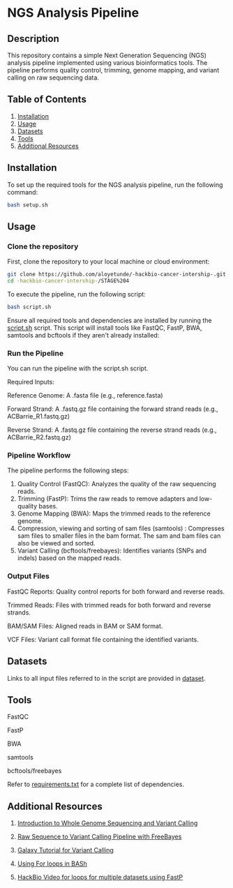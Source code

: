 # NGS Analysis Pipeline
## Description
This repository contains a simple Next Generation Sequencing (NGS) analysis pipeline implemented using various bioinformatics tools. The pipeline performs quality control, trimming, genome mapping, and variant calling on raw sequencing data.

## Table of Contents
1. [Installation](#installation)
2. [Usage](#usage)
3. [Datasets](#datasets)
4. [Tools](#tools)
5. [Additional Resources](#AdditionalResources)
   

## Installation
To set up the required tools for the NGS analysis pipeline, run the following command:

```bash
bash setup.sh
```

## Usage
### Clone the repository
First, clone the repository to your local machine or cloud environment:

```bash
git clone https://github.com/aloyetunde/-hackbio-cancer-intership-.git
cd -hackbio-cancer-intership-/STAGE%204
```

To execute the pipeline, run the following script:
```bash
bash script.sh
```
Ensure all required tools and dependencies are installed by running the
[script.sh](https://github.com/aloyetunde/-hackbio-cancer-intership-/blob/main/script.sh) script. This script will install tools like FastQC, FastP, BWA, samtools and bcftools if they aren't already installed:

 ### Run the Pipeline
You can run the pipeline with the script.sh script.

Required Inputs:

Reference Genome: A .fasta file (e.g., reference.fasta)

Forward Strand: A .fastq.gz file containing the forward strand reads (e.g., ACBarrie_R1.fastq.gz)

Reverse Strand: A .fastq.gz file containing the reverse strand reads (e.g., ACBarrie_R2.fastq.gz)

 ### Pipeline Workflow
The pipeline performs the following steps:

1. Quality Control (FastQC): Analyzes the quality of the raw sequencing reads.
2. Trimming (FastP): Trims the raw reads to remove adapters and low-quality bases.
3. Genome Mapping (BWA): Maps the trimmed reads to the reference genome.
4. Compression, viewing and sorting of sam files (samtools) : Compresses sam files to smaller files in the bam format. The sam and bam files can also be viewed and sorted.
5. Variant Calling (bcftools/freebayes): Identifies variants (SNPs and indels) based on the mapped reads.

 ### Output Files
FastQC Reports: Quality control reports for both forward and reverse reads.

Trimmed Reads: Files with trimmed reads for both forward and reverse strands.

BAM/SAM Files: Aligned reads in BAM or SAM format.

VCF Files: Variant call format file containing the identified variants.

## Datasets
Links to all input files referred to in the script are provided in [dataset](https://github.com/aloyetunde/-hackbio-cancer-intership-/blob/main/STAGE%204/DATA/DATASET.md).

## Tools
FastQC

FastP

BWA

samtools

bcftools/freebayes

Refer to [requirements.txt](https://github.com/aloyetunde/-hackbio-cancer-intership-/blob/main/requirements.txt) for a complete list of dependencies.

## Additional Resources
1. [Introduction to Whole Genome Sequencing and Variant Calling](https://www.youtube.com/watch?v=NxRECdxKP40)

2. [Raw Sequence to Variant Calling Pipeline with FreeBayes](https://www.youtube.com/watch?v=gmJ6LteXAq0)

3. [Galaxy Tutorial for Variant Calling](https://training.galaxyproject.org/training-material/topics/data-science/tutorials/bash-variant-calling/tutorial.html.)

4. [Using For loops in BASh](https://www.youtube.com/watch?v=T7hVOiTsSUU)

5. [HackBio Video for loops for multiple datasets using FastP](https://youtu.be/HNE0VPZK8yM.)
